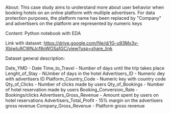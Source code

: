
About:
This case study aims to understand more about user behavior when booking hotels on an online platform with multiple advertisers. 
For data protection purposes, the platform name has been replaced by "Company" and advertisers on the platform are represented by numeric keys




Content:
Python notebook with EDA

Link with dataset:
https://drive.google.com/file/d/1G-u93Mx3v-XbjwIu9CWNJcf8oWOSa1GC/view?usp=share_link




Dataset general description:

Date_YMD - Date
Time_to_Travel - Number of days until the trip takes place 
Lenght_of_Stay	- NUmber of days in the hotel
Advertisers_ID	- Numeric dey with advertisers ID
Platform_Country_Code	- Numeric key with country code
Qty_of_Clicks	- Number of clicks made by users
Qty_of_Bookings	- Number of hotel reservation made by users
Booking_Conversion_Rate	 - Bookings/clicks
Advertisers_Gross_Revenue	- Amount spent by users on hotel reservations
Advertisers_Total_Profit	- 15% margin on the advertisers gross revenue
Company_Gross_Revenue - Platform gross revenue

